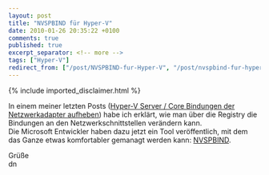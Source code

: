```yaml
---
layout: post
title: "NVSPBIND für Hyper-V"
date: 2010-01-26 20:35:22 +0100
comments: true
published: true
excerpt_separator: <!-- more -->
tags: ["Hyper-V"]
redirect_from: ["/post/NVSPBIND-fur-Hyper-V", "/post/nvspbind-fur-hyper-v"]
---
```

<!-- more -->
{% include imported_disclaimer.html %}
<p>In einem meiner letzten Posts (<a href="/post/Hyper-V-Server-Core-Bindungen-der-Netzwerkadapter-aufheben.aspx" target="_blank">Hyper-V Server / Core Bindungen der Netzwerkadapter aufheben</a>) habe ich erklärt, wie man über die Registry die Bindungen an den Netzwerkschnittstellen verändern kann.     <br />Die Microsoft Entwickler haben dazu jetzt ein Tool veröffentlich, mit dem das Ganze etwas komfortabler gemanagt werden kann: <a href="http://code.msdn.microsoft.com/nvspbind" target="_blank">NVSPBIND</a>.</p>  <p>Grüße   <br />dn</p>
